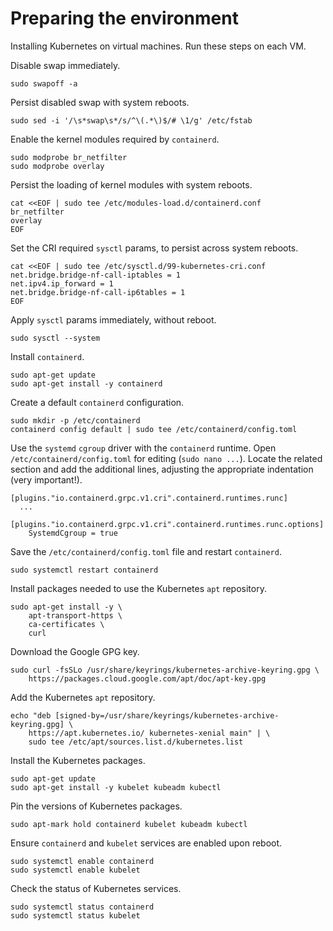 # Preparing the environment

Installing Kubernetes on virtual machines. Run these steps on each VM.

Disable swap immediately.

```
sudo swapoff -a
```

Persist disabled swap with system reboots.

```
sudo sed -i '/\s*swap\s*/s/^\(.*\)$/# \1/g' /etc/fstab
```

Enable the kernel modules required by `containerd`.

```
sudo modprobe br_netfilter
sudo modprobe overlay
```

Persist the loading of kernel modules with system reboots.

```
cat <<EOF | sudo tee /etc/modules-load.d/containerd.conf
br_netfilter
overlay
EOF
```

Set the CRI required `sysctl` params, to persist across system reboots.

```
cat <<EOF | sudo tee /etc/sysctl.d/99-kubernetes-cri.conf
net.bridge.bridge-nf-call-iptables = 1
net.ipv4.ip_forward = 1
net.bridge.bridge-nf-call-ip6tables = 1
EOF
```

Apply `sysctl` params immediately, without reboot.

```
sudo sysctl --system
```

Install `containerd`.

```
sudo apt-get update
sudo apt-get install -y containerd
```

Create a default `containerd` configuration.

```
sudo mkdir -p /etc/containerd
containerd config default | sudo tee /etc/containerd/config.toml
```

Use the `systemd` `cgroup` driver with the `containerd` runtime. Open `/etc/containerd/config.toml` for editing (`sudo nano ...`). Locate the related section and add the additional lines, adjusting the appropriate indentation (very important!).

```
[plugins."io.containerd.grpc.v1.cri".containerd.runtimes.runc]
  ...
  [plugins."io.containerd.grpc.v1.cri".containerd.runtimes.runc.options]
    SystemdCgroup = true
```

Save the `/etc/containerd/config.toml` file and restart `containerd`.

```
sudo systemctl restart containerd
```

Install packages needed to use the Kubernetes `apt` repository.

```
sudo apt-get install -y \
    apt-transport-https \
    ca-certificates \
    curl
```

Download the Google GPG key.

```
sudo curl -fsSLo /usr/share/keyrings/kubernetes-archive-keyring.gpg \
    https://packages.cloud.google.com/apt/doc/apt-key.gpg
```

Add the Kubernetes `apt` repository.

```
echo "deb [signed-by=/usr/share/keyrings/kubernetes-archive-keyring.gpg] \
    https://apt.kubernetes.io/ kubernetes-xenial main" | \
    sudo tee /etc/apt/sources.list.d/kubernetes.list
```

Install the Kubernetes packages.

```
sudo apt-get update
sudo apt-get install -y kubelet kubeadm kubectl
```

Pin the versions of Kubernetes packages.

```
sudo apt-mark hold containerd kubelet kubeadm kubectl
```

Ensure `containerd` and `kubelet` services are enabled upon reboot.

```
sudo systemctl enable containerd
sudo systemctl enable kubelet
```

Check the status of Kubernetes services.

```
sudo systemctl status containerd
sudo systemctl status kubelet
```
